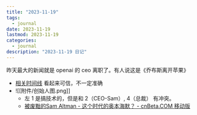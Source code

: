 ```yaml
---
title: "2023-11-19"
tags:
  - journal
date: 2023-11-19
lastmod: 2023-11-19
categories:
  - journal
description: "2023-11-19 日记"
---
```


昨天最大的新闻就是 openai 的 ceo 离职了。有人说这是《乔布斯离开苹果》

- [相关时间线](https://m.cnbeta.com.tw/view/1397915.htm) 看起来可信，不一定准确
- ![[附件/创始人图.png]]
    - 左 1 是搞技术的，但是和 2（CEO-Sam）, 4（总裁） 有冲突。
    - [被废黜的Sam Altman - 这个时代的奥本海默？ - cnBeta.COM 移动版](https://m.cnbeta.com.tw/view/1397961.htm)
